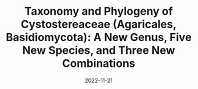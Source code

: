 ---
title: "Taxonomy and Phylogeny of Cystostereaceae (Agaricales, Basidiomycota): A New Genus, Five New Species, and Three New Combinations"
authors:
- Yue Li
- Karen K. Nakasone
- Che-Chih Chen
- Chang-Lin Zhao
- Ting Cao
- Hai-Sheng Yuan
- Shuang-Hui He
date: "2022-11-21"

publication: "Journal of Fungi"

links:
    link: https://doi.org/10.3390/jof8111229
---